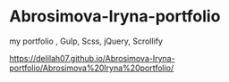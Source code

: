 # Abrosimova-Iryna-portfolio
my portfolio , Gulp, Scss, jQuery, Scrollify

https://delilah07.github.io/Abrosimova-Iryna-portfolio/Abrosimova%20Iryna%20portfolio/
